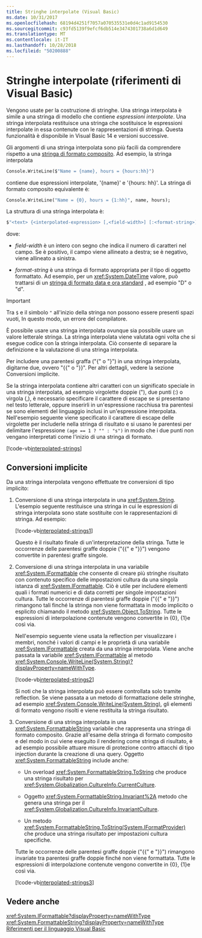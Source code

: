 ```yaml
---
title: Stringhe interpolate (Visual Basic)
ms.date: 10/31/2017
ms.openlocfilehash: 68194d4251f7057a070535531e0d4c1ad9154530
ms.sourcegitcommit: c93fd5139f9efcf6db514e3474301738a6d1d649
ms.translationtype: MT
ms.contentlocale: it-IT
ms.lasthandoff: 10/28/2018
ms.locfileid: "50200888"
---
```

# <a name="interpolated-strings-visual-basic-reference"></a>Stringhe interpolate (riferimenti di Visual Basic)

Vengono usate per la costruzione di stringhe.  Una stringa interpolata è simile a una stringa di modello che contiene *espressioni interpolate*.  Una stringa interpolata restituisce una stringa che sostituisce le espressioni interpolate in essa contenute con le rappresentazioni di stringa. Questa funzionalità è disponibile in Visual Basic 14 e versioni successive.

Gli argomenti di una stringa interpolata sono più facili da comprendere rispetto a una [stringa di formato composito](../../../../standard/base-types/composite-formatting.md#composite-format-string).  Ad esempio, la stringa interpolata  
  
```vb  
Console.WriteLine($"Name = {name}, hours = {hours:hh}")
```  
contiene due espressioni interpolate, '{name}' e '{hours: hh}'. La stringa di formato composito equivalente è:

```vb
Console.WriteLine("Name = {0}, hours = {1:hh}", name, hours); 
```  

La struttura di una stringa interpolata è:  
  
```vb  
$"<text> {<interpolated-expression> [,<field-width>] [:<format-string>] } <text> ..."  
```  

dove: 

- *field-width* è un intero con segno che indica il numero di caratteri nel campo. Se è positivo, il campo viene allineato a destra; se è negativo, viene allineato a sinistra. 

- *format-string* è una stringa di formato appropriata per il tipo di oggetto formattato. Ad esempio, per un <xref:System.DateTime> valore, può trattarsi di un [stringa di formato data e ora standard](~/docs/standard/base-types/standard-date-and-time-format-strings.md) , ad esempio "D" o "d".

> [!IMPORTANT]
> Tra `$` e il simbolo `"` all'inizio della stringa non possono essere presenti spazi vuoti, In questo modo, un errore del compilatore.

 È possibile usare una stringa interpolata ovunque sia possibile usare un valore letterale stringa.  La stringa interpolata viene valutata ogni volta che si esegue codice con la stringa interpolata. Ciò consente di separare la definizione e la valutazione di una stringa interpolata.  
  
 Per includere una parentesi graffa ("{" o "}") in una stringa interpolata, digitarne due, ovvero "{{" o "}}".  Per altri dettagli, vedere la sezione Conversioni implicite.  

Se la stringa interpolata contiene altri caratteri con un significato speciale in una stringa interpolata, ad esempio virgolette doppie ("), due punti (:) o virgola (,), è necessario specificare il carattere di escape se si presentano nel testo letterale, oppure inserirli in un'espressione racchiusa tra parentesi se sono elementi del linguaggio inclusi in un'espressione interpolata. Nell'esempio seguente viene specificato il carattere di escape delle virgolette per includerle nella stringa di risultato e si usano le parentesi per delimitare l'espressione `(age == 1 ? "" : "s")` in modo che i due punti non vengano interpretati come l'inizio di una stringa di formato.

[!code-vb[interpolated-strings](../../../../../samples/snippets/visualbasic/programming-guide/language-features/strings/interpolated-strings4.vb)]  

## <a name="implicit-conversions"></a>Conversioni implicite  

Da una stringa interpolata vengono effettuate tre conversioni di tipo implicito:  

1. Conversione di una stringa interpolata in una <xref:System.String>. L'esempio seguente restituisce una stringa in cui le espressioni di stringa interpolata sono state sostituite con le rappresentazioni di stringa. Ad esempio:

   [!code-vb[interpolated-strings1](../../../../../samples/snippets/visualbasic/programming-guide/language-features/strings/interpolated-strings1.vb)]  

   Questo è il risultato finale di un'interpretazione della stringa. Tutte le occorrenze delle parentesi graffe doppie ("{{" e "}}") vengono convertite in parentesi graffe singole. 

2. Conversione di una stringa interpolata in una variabile <xref:System.IFormattable> che consente di creare più stringhe risultato con contenuto specifico delle impostazioni cultura da una singola istanza di <xref:System.IFormattable>. Ciò è utile per includere elementi quali i formati numerici e di data corretti per singole impostazioni cultura.  Tutte le occorrenze di parentesi graffe doppie ("{{" e "}}") rimangono tali finché la stringa non viene formattata in modo implicito o esplicito chiamando il metodo <xref:System.Object.ToString>.  Tutte le espressioni di interpolazione contenute vengono convertite in {0}, {1}e così via.  

   Nell'esempio seguente viene usata la reflection per visualizzare i membri, nonché i valori di campi e le proprietà di una variabile <xref:System.IFormattable> creata da una stringa interpolata. Viene anche passata la variabile <xref:System.IFormattable> al metodo <xref:System.Console.WriteLine(System.String)?displayProperty=nameWithType>.

   [!code-vb[interpolated-strings2](../../../../../samples/snippets/visualbasic/programming-guide/language-features/strings/interpolated-strings2.vb)]  

   Si noti che la stringa interpolata può essere controllata solo tramite reflection. Se viene passata a un metodo di formattazione delle stringhe, ad esempio <xref:System.Console.WriteLine(System.String)>, gli elementi di formato vengono risolti e viene restituita la stringa risultato. 

3. Conversione di una stringa interpolata in una <xref:System.FormattableString> variabile che rappresenta una stringa di formato composito. Grazie all'esame della stringa di formato composito e del modo in cui viene eseguito il rendering come stringa di risultato, è ad esempio possibile attuare misure di protezione contro attacchi di tipo injection durante la creazione di una query. Oggetto <xref:System.FormattableString> include anche:

      - Un overload <xref:System.FormattableString.ToString> che produce una stringa risultato per <xref:System.Globalization.CultureInfo.CurrentCulture>.
      
      - Oggetto <xref:System.FormattableString.Invariant%2A> metodo che genera una stringa per il <xref:System.Globalization.CultureInfo.InvariantCulture>.
      
      - Un metodo <xref:System.FormattableString.ToString(System.IFormatProvider)> che produce una stringa risultato per impostazioni cultura specifiche. 
  
    Tutte le occorrenze delle parentesi graffe doppie ("{{" e "}}") rimangono invariate tra parentesi graffe doppie finché non viene formattata.  Tutte le espressioni di interpolazione contenute vengono convertite in {0}, {1}e così via.  

   [!code-vb[interpolated-strings3](../../../../../samples/snippets/visualbasic/programming-guide/language-features/strings/interpolated-strings3.vb)]  

## <a name="see-also"></a>Vedere anche  
 <xref:System.IFormattable?displayProperty=nameWithType>  
 <xref:System.FormattableString?displayProperty=nameWithType>  
 [Riferimenti per il linguaggio Visual Basic](index.md)  
 